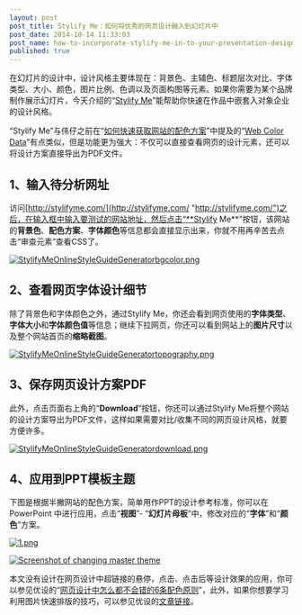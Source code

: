 ```yaml
---
layout: post
post_title: Stylify Me：如何将优秀的网页设计融入到幻灯片中
post_date: 2014-10-14 11:33:03
post_name: how-to-incorporate-stylify-me-in-to-your-presentation-design
published: true
---
```

在幻灯片的设计中，设计风格主要体现在：背景色、主辅色、标题层次对比、字体类型、大小、颜色，图片比例、色调以及页面构图等元素。如果你需要为某个品牌制作展示幻灯片，今天介绍的“[Stylify Me](http://stylifyme.com/)”能帮助你快速在作品中嵌套入对象企业的设计风格。

“Stylify Me”与伟仔之前在“[如何快速获取网站的配色方案](http://7arnhx.com1.z0.glb.clouddn.com/how-to-get-web-color-scheme/ "如何快速获取网站的配色方案")”中提及的“[Web Color Data](http://webcolourdata.com/)”有点类似，但是功能更为强大：不仅可以直接查看网页的设计元素，还可以将设计方案直接导出为PDF文件。

## 1、输入待分析网址

访问[http://stylifyme.com/](http://stylifyme.com/ "http://stylifyme.com/")之后，在输入框中输入要测试的网站地址，然后点击“**Stylify Me**”按钮，该网站的**背景色**、**配色方案**、**字体颜色**等信息都会直接显示出来，你就不用再辛苦去点击“审查元素”查看CSS了。

[![StylifyMeOnlineStyleGuideGeneratorbgcolor.png](http://7arnhx.com1.z0.glb.clouddn.com/wp-content/uploads/2014/10/StylifyMeOnlineStyleGuideGeneratorbgcolor.png)](http://7arnhx.com1.z0.glb.clouddn.com/wp-content/uploads/2014/10/StylifyMeOnlineStyleGuideGeneratorbgcolor.png)

## 2、查看网页字体设计细节

除了背景色和字体颜色之外，通过Stylify Me，你还会看到网页使用的**字体类型**、**字体大小**和**字体颜色值**等信息；继续下拉网页，你还可以看到网站上的**图片尺寸**以及整个网站首页的**缩略截图**。

[![StylifyMeOnlineStyleGuideGeneratortopography.png](http://7arnhx.com1.z0.glb.clouddn.com/wp-content/uploads/2014/10/StylifyMeOnlineStyleGuideGeneratortopography.png)](http://7arnhx.com1.z0.glb.clouddn.com/wp-content/uploads/2014/10/StylifyMeOnlineStyleGuideGeneratortopography.png)

## 3、保存网页设计方案PDF

此外，点击页面右上角的“**Download**”按钮，你还可以通过Stylify Me将整个网站的设计方案导出为PDF文件，这样如果需要对比/收集不同的网页设计风格，就要方便许多。

[![StylifyMeOnlineStyleGuideGeneratordownload.png](http://7arnhx.com1.z0.glb.clouddn.com/wp-content/uploads/2014/10/StylifyMeOnlineStyleGuideGeneratordownload.png)](http://7arnhx.com1.z0.glb.clouddn.com/wp-content/uploads/2014/10/StylifyMeOnlineStyleGuideGeneratordownload.png)

## 4、应用到PPT模板主题

下图是根据半撇网站的配色方案，简单用作PPT的设计参考标准，你可以在PowerPoint 中进行应用，点击“**视图**”- “**幻灯片母板**”中，修改对应的“**字体**”和“**颜色**”方案。

[![1.png](http://7arnhx.com1.z0.glb.clouddn.com/wp-content/uploads/2014/10/1.png)](http://7arnhx.com1.z0.glb.clouddn.com/wp-content/uploads/2014/10/1.png)

[![Screenshot of changing master theme](http://7arnhx.com1.z0.glb.clouddn.com/wp-content/uploads/2014/10/Screenshotofchangingmastertheme_thumb.png "Screenshot of changing master theme")](http://7arnhx.com1.z0.glb.clouddn.com/wp-content/uploads/2014/10/Screenshotofchangingmastertheme.png)

本文没有设计在网页设计中超链接的悬停，点击、点击后等设计效果的应用，你可以参见优设的“[网页设计中怎么都不会错的6条配色原则](http://www.uisdc.com/6-rules-webdesign-color)”，此外，如果你想要学习利用图片快速排版的技巧，可以参见优设的[文章链接](http://www.uisdc.com/make-photo-professional)。